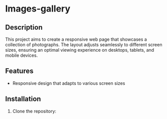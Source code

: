 # Images-gallery

## Description
This project aims to create a responsive web page that showcases a collection of photographs. The layout adjusts seamlessly to different screen sizes, ensuring an optimal viewing experience on desktops, tablets, and mobile devices.

## Features
- Responsive design that adapts to various screen sizes

## Installation
1. Clone the repository: 

